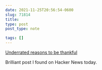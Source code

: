 ```yaml
---
date: 2021-11-25T20:56:54-0600
slug: 71814
title: 
type: post
post_type: note

tags: []
---
```

[Underrated reasons to be thankful](https://dynomight.net/thanks/)


Brilliant post I found on Hacker News today.



